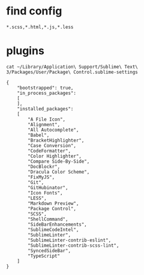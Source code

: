 # find config
`*.scss,*.html,*.js,*.less`


# plugins
`cat ~/Library/Application\ Support/Sublime\ Text\ 3/Packages/User/Package\ Control.sublime-settings`

```
{
	"bootstrapped": true,
	"in_process_packages":
	[
	],
	"installed_packages":
	[
		"A File Icon",
		"Alignment",
		"All Autocomplete",
		"Babel",
		"BracketHighlighter",
		"Case Conversion",
		"CodeFormatter",
		"Color Highlighter",
		"Compare Side-By-Side",
		"DocBlockr",
		"Dracula Color Scheme",
		"FixMyJS",
		"Git",
		"GitHubinator",
		"Icon Fonts",
		"LESS",
		"Markdown Preview",
		"Package Control",
		"SCSS",
		"ShellCommand",
		"SideBarEnhancements",
		"SublimeCodeIntel",
		"SublimeLinter",
		"SublimeLinter-contrib-eslint",
		"SublimeLinter-contrib-scss-lint",
		"SyncedSideBar",
		"TypeScript"
	]
}
```
